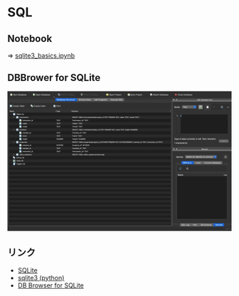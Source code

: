 # SQL

## Notebook

=> [sqlite3_basics.ipynb](sqlite3_basics.ipynb)

## DBBrower for SQLite

<img src="DBBrowser.jpg" width=900>

## リンク

- [SQLite](https://www.sqlite.org/)
- [sqlite3 (python)](https://docs.python.org/3/library/sqlite3.html)
- [DB Browser for SQLite](https://sqlitebrowser.org/)
